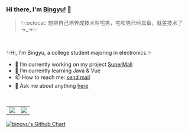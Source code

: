 <!--
**lengyue1024/lengyue1024** is a ✨ _special_ ✨ repository because its `README.md` (this file) appears on your GitHub profile.

Here are some ideas to get you started:

- 🔭 I’m currently working on ...
- 🌱 I’m currently learning ...
- 👯 I’m looking to collaborate on ...
- 🤔 I’m looking for help with ...
- 💬 Ask me about ...
- 📫 How to reach me: ...
- 😄 Pronouns: ...
- ⚡ Fun fact: ...
-->


### Hi there, I'm [Bingyu!](https://bingyublog.com) 👋
> ✨:octocat: 想把自己培养成技术型宅男，宅和男已经具备，就差技术了→_→✨
<br>

✨Hi, I'm Bingyu, a college student majoring in electronics.✨

- 🔭 I’m currently working on my project [SuperMall](https://github.com/lengyue1024/supermall)
- 🌱 I’m currently learning Java & Vue
- 📫 How to reach me: [send mail](mailto:xzhxpx@qq.com)
- 💬 Ask me about anything [here](https://github.com/lengyue1024/lengyue1024/issues)
<br>

<table border="0">
    <tr>
        <td><center><img align="center" src="https://github-readme-stats.vercel.app/api?username=lengyue1024&show_icons=true&hide_title=true&theme=cobalt"></center></td>
        <td><center><img align="center" src="https://github-readme-stats.anuraghazra1.vercel.app/api/top-langs/?username=lengyue1024&layout=compact&theme=merko" /></center></td>
    </tr>
</table>

<a href="https://github.com/lengyue1024"><img src="https://ghchart.rshah.org/409ba5/lengyue1024" alt="bingyu's Github Chart" /></a>

<!-- [![email](https://wangchujiang.com/sb/ico/email.svg)](mailto:xzhxpx@qq.com) -->

<!-- 
### Hi there,I'm [Bingyu](https://bingyublog.com) 👋 -->

<!-- <table>

    <tr>

        <td><center><a href="https://github.com/octocatHub/octocathub.github.io/graphs/contributors"><img src="./.vuepress/public/bingyu.jpg" width="100" height="100" alt="Contributor" /></a></center></td>
        <td><center><a href="https://github.com/lengyue1024"><img src="https://ghchart.rshah.org/409ba5/lengyue1024" alt="bingyu's Github Chart" /></a></center></td>
    </tr>
</table> -->
<!-- 
<table>
    <tr>
        <td><center><a href="https://github.com/octocatHub/octocathub.github.io/graphs/contributors"><img src="./.vuepress/public/bingyu.jpg" width="100" height="100" alt="Contributor" /></a></center></td>
        <td><center><a href="https://github.com/lengyue1024"><img src="https://ghchart.rshah.org/409ba5/lengyue1024" alt="bingyu's Github Chart" /></a></center></td>
    </tr>

</table> -->


